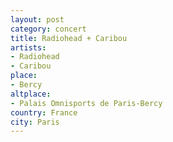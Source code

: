 ```yaml
---
layout: post
category: concert
title: Radiohead + Caribou
artists: 
- Radiohead
- Caribou
place: 
- Bercy
altplace:
- Palais Omnisports de Paris-Bercy
country: France
city: Paris
---
```


